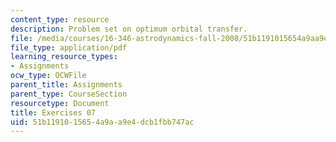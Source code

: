 ```yaml
---
content_type: resource
description: Problem set on optimum orbital transfer.
file: /media/courses/16-346-astrodynamics-fall-2008/51b1191015654a9aa9e4dcb1fbb747ac_ex_07.pdf
file_type: application/pdf
learning_resource_types:
- Assignments
ocw_type: OCWFile
parent_title: Assignments
parent_type: CourseSection
resourcetype: Document
title: Exercises 07
uid: 51b11910-1565-4a9a-a9e4-dcb1fbb747ac
---
```

